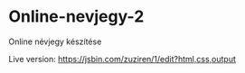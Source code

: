# Online-nevjegy-2
Online névjegy készítése

Live version: https://jsbin.com/zuziren/1/edit?html,css,output
